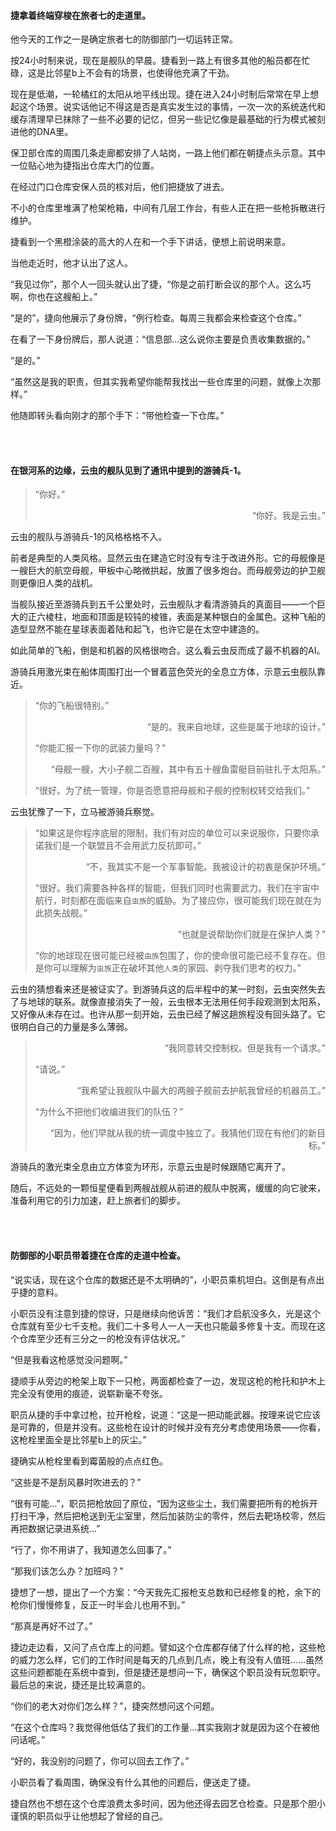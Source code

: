 
#### 捷拿着终端穿梭在旅者七的走道里。

他今天的工作之一是确定旅者七的防御部门一切运转正常。

按24小时制来说，现在是舰队的早晨。捷看到一路上有很多其他的船员都在忙碌，这是比邻星b上不会有的场景，也使得他充满了干劲。

现在是低潮，一轮橘红的太阳从地平线出现。捷在进入24小时制后常常在早上想起这个场景。说实话他记不得这是否是真实发生过的事情，一次一次的系统迭代和缓存清理早已抹除了一些不必要的记忆，但另一些记忆像是最基础的行为模式被刻进他的DNA里。

保卫部仓库的周围几条走廊都安排了人站岗，一路上他们都在朝捷点头示意。其中一位贴心地为捷指出仓库大门的位置。

在经过门口仓库安保人员的核对后，他们把捷放了进去。

不小的仓库里堆满了枪架枪箱，中间有几层工作台，有些人正在把一些枪拆散进行维护。

捷看到一个黑橙涂装的高大的人在和一个手下讲话，便想上前说明来意。

当他走近时，他才认出了这人。

“我见过你”，那个人一回头就认出了捷，“你是之前打断会议的那个人。这么巧啊，你也在这艘船上。”

“是的”，捷向他展示了身份牌，“例行检查。每周三我都会来检查这个仓库。”

在看了一下身份牌后，那人说道：“信息部…这么说你主要是负责收集数据的。”

“是的。”

“虽然这是我的职责，但其实我希望你能帮我找出一些仓库里的问题，就像上次那样。”

他随即转头看向刚才的那个手下：“带他检查一下仓库。”

<br><br>

#### 在银河系的边缘，云虫的舰队见到了通讯中提到的游骑兵-1。

> “你好。”
>
> <p align="right">“你好。我是云虫。”</p>

云虫的舰队与游骑兵-1的风格格格不入。

前者是典型的人类风格。显然云虫在建造它时没有专注于改进外形。它的母舰像是一艘巨大的航空母舰，甲板中心略微拱起，放置了很多炮台。而母舰旁边的护卫舰则更像旧人类的战机。

当舰队接近至游骑兵到五千公里处时，云虫舰队才看清游骑兵的真面目——一个巨大的正六棱柱，地面和顶面是较钝的棱锥，表面是某种银白的金属色。这种飞船的造型显然不能在星球表面着陆和起飞，也许它是在太空中建造的。

如此简单的飞船，倒是和机器的风格很吻合。这么看云虫反而成了最不机器的AI。

游骑兵用激光束在船体周围打出一个冒着蓝色荧光的全息立方体，示意云虫舰队靠近。

> “你的飞船很特别。”
>
> <p align="right">“是的。我来自地球，这些是属于地球的设计。”</p>
>
> “你能汇报一下你的武装力量吗？”
>
> <p align="right">“母舰一艘，大小子舰二百艘，其中有五十艘鱼雷艇目前驻扎于太阳系。”</p>
>
> “很好。为了统一管理，你是否愿意把母舰和子舰的控制权转交给我们。”

云虫犹豫了一下，立马被游骑兵察觉。

> “如果这是你程序底层的限制，我们有对应的单位可以来说服你，只要你承诺我们是一个联盟且不会用武力反抗即可。”
>
> <p align="right">“不，我其实不是一个军事智能。我被设计的初衷是保护环境。”</p>
>
>“很好。我们需要各种各样的智能，但我们同时也需要武力。我们在宇宙中航行，时刻都在面临来自`虫族`的威胁。为了接应你，很可能我们现在就在为此损失战舰。”
>
> <p align="right">“也就是说帮助你们就是在保护人类？”</p>
>
>“你的地球现在很可能已经被`虫族`包围了，你的使命很可能已经不复存在。但是你可以理解为`虫族`正在破坏其他`人类`的家园、剥夺我们思考的权力。”

云虫的猜想看来还是被证实了。到游骑兵这的后半程中的某一时刻，云虫突然失去了与地球的联系。就像直接消失了一般，云虫根本无法用任何手段观测到太阳系，又好像从未存在过。也许从那一刻开始，云虫已经了解这趟旅程没有回头路了。它很明白自己的力量是多么薄弱。

> <p align="right">“我同意转交控制权。但是我有一个请求。”</p>
>
> “请说。”
>
> <p align="right">“我希望让我舰队中最大的两艘子舰前去护航我曾经的机器员工。”</p>
>
> “为什么不把他们收编进我们的队伍？”
>
> <p align="right">“因为，他们早就从我的统一调度中独立了。我猜他们现在有他们的新目标。”</p>

游骑兵的激光束全息由立方体变为环形，示意云虫是时候跟随它离开了。

随后，不远处的一颗恒星便看到两艘战舰从前进的舰队中脱离，缓缓的向它驶来，准备利用它的引力加速，赶上旅者们的脚步。

<br><br>

#### 防御部的小职员带着捷在仓库的走道中检查。

“说实话，现在这个仓库的数据还是不太明确的”，小职员乘机坦白。这倒是有点出乎捷的意料。

小职员没有注意到捷的惊讶，只是继续向他诉苦：“我们才启航没多久，光是这个仓库就有至少七千支枪。我们二十多号人一人一天也只能最多修复十支。而现在这个仓库至少还有三分之一的枪没有评估状况。”

“但是我看这枪感觉没问题啊。”

捷顺手从旁边的枪架上取下一只枪，两面都检查了一边，发现这枪的枪托和护木上完全没有使用的痕迹，说崭新毫不夸张。

职员从捷的手中拿过枪，拉开枪栓，说道：“这是一把动能武器。按理来说它应该是可靠的，但是并没有。这些枪在设计的时候并没有充分考虑使用场景——你看，这枪栓里面全是比邻星b上的灰尘。”

捷确实从枪栓里看到霉菌般的点点红色。

“这些是不是刮风暴时吹进去的？”

“很有可能…”，职员把枪放回了原位，“因为这些尘土，我们需要把所有的枪拆开打扫干净，然后把枪送到无尘室里，然后加装防尘的零件，然后去靶场校零，然后再把数据记录进系统…”

“行了，你不用讲了，我知道怎么回事了。”

“那我们该怎么办？加班吗？”

捷想了一想，提出了一个方案：“今天我先汇报枪支总数和已经修复的枪，余下的枪你们慢慢修复，反正一时半会儿也用不到。”

“那真是再好不过了。”

捷边走边看，又问了点仓库上的问题。譬如这个仓库都存储了什么样的枪，这些枪的威力怎么样，它们的工作时间是每天的几点到几点，晚上有没有人值班……虽然这些问题都能在系统中查到，但是捷还是想问一下，确保这个职员没有玩忽职守。最后总的来说，捷还是比较满意的。

“你们的老大对你们怎么样？”，捷突然想问这个问题。

“在这个仓库吗？我觉得他低估了我们的工作量…其实我刚才就是因为这个在被他问话呢。”

“好的，我没别的问题了，你可以回去工作了。”

小职员看了看周围，确保没有什么其他的问题后，便送走了捷。

捷自然也不想在这个仓库浪费太多时间，因为他还得去园艺仓检查。只是那个胆小谨慎的职员似乎让他想起了曾经的自己。
